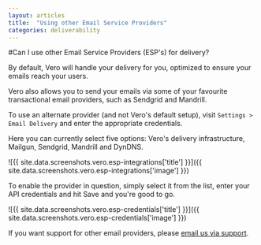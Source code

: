 ```yaml
---
layout: articles
title:  "Using other Email Service Providers"
categories: deliverability
---
```


#Can I use other Email Service Providers (ESP's) for delivery?

By default, Vero will handle your delivery for you, optimized to ensure your emails reach your users.

Vero also allows you to send your emails via some of your favourite transactional email providers, such as Sendgrid and Mandrill.

To use an alternate provider (and not Vero's default setup), visit `Settings > Email Delivery` and enter the appropriate credentials.

Here you can currently select five options: Vero's delivery infrastructure, Mailgun, Sendgrid, Mandrill and DynDNS.

![{{ site.data.screenshots.vero.esp-integrations['title'] }}]({{ site.data.screenshots.vero.esp-integrations['image'] }})

To enable the provider in question, simply select it from the list, enter your API credentials and hit Save and you're good to go.

![{{ site.data.screenshots.vero.esp-credentials['title'] }}]({{ site.data.screenshots.vero.esp-credentials['image'] }})

If you want support for other email providers, please [email us via support](mailto:support@getvero.com).